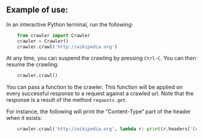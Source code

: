 ## Example of use:

In an interactive Python terminal, run the following:

```python
    from crawler import Crawler
    crawler = Crawler()
    crawler.crawl('http://wikipedia.org')
```

At any time, you can suspend the crawling by pressing `Ctrl-C`. You can then
resume the crawling:
```python
    crawler.crawl()
```

You can pass a function to the crawler. This function will be applied on every
successful response to a request against a crawled url. Note that the response
is a result of the method `requests.get`.

For instance, the following will print the “Content-Type” part of the header when
it exists:
```python
    crawler.crawl('http://wikipedia.org', lambda r: print(r.headers['Content-Type']))
```
